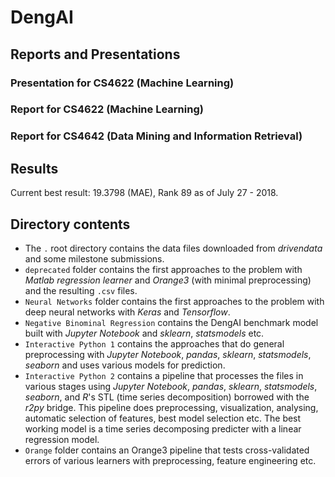 # DengAI

## Reports and Presentations  
### Presentation for CS4622 (Machine Learning)  

### Report for CS4622 (Machine Learning)  

### Report for CS4642 (Data Mining and Information Retrieval)  


## Results  
Current best result: 19.3798 (MAE), Rank 89 as of July 27 - 2018.  


## Directory contents  
+ The `.` root directory contains the data files downloaded from _drivendata_ and some milestone submissions.  
+ `deprecated` folder contains the first approaches to the problem with _Matlab regression learner_ and _Orange3_ (with minimal preprocessing) and the resulting `.csv` files.  
+ `Neural Networks` folder contains the first approaches to the problem with deep neural networks with _Keras_ and _Tensorflow_.  
+ `Negative Binominal Regression` contains the DengAI benchmark model built with _Jupyter Notebook_ and _sklearn_, _statsmodels_ etc.  
+ `Interactive Python 1` contains the approaches that do general preprocessing with _Jupyter Notebook_, _pandas_, _sklearn_, _statsmodels_, _seaborn_ and uses various models for prediction.  
+ `Interactive Python 2` contains a pipeline that processes the files in various stages using _Jupyter Notebook_, _pandas_, _sklearn_, _statsmodels_, _seaborn_, and _R_'s STL (time series decomposition) borrowed with the _r2py_ bridge. This pipeline does preprocessing, visualization, analysing, automatic selection of features, best model selection etc. The best working model is a time series decomposing predicter with a linear regression model.  
+ `Orange` folder contains an Orange3 pipeline that tests cross-validated errors of various learners with preprocessing, feature engineering etc.  

